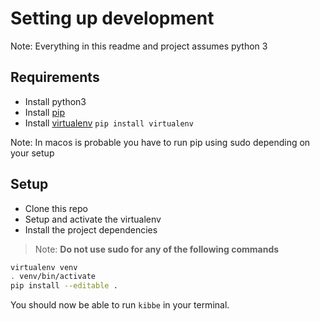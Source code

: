 # Setting up development

Note: Everything in this readme and project assumes python 3

## Requirements

- Install python3
- Install [pip](https://pip.pypa.io/en/stable/installing/sure)
- Install [virtualenv](https://virtualenv.pypa.io/en/latest/installation.html) `pip install virtualenv`

Note: In macos is probable you have to run pip using sudo depending on your setup

## Setup

- Clone this repo
- Setup and activate the virtualenv
- Install the project dependencies

> Note: **Do not use sudo for any of the following commands**

```bash
virtualenv venv
. venv/bin/activate
pip install --editable .
```

You should now be able to run `kibbe` in your terminal.
